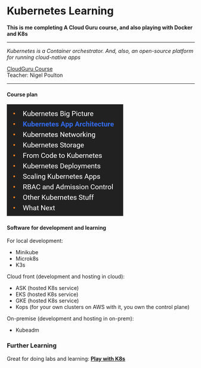 # Kubernetes Learning

**This is me completing A Cloud Guru course, and also playing with Docker and K8s**
___

*Kubernetes is a Container orchestrator. And, also, an open-source platform for running cloud-native apps*

[CloudGuru Course](https://learn.acloud.guru/course/kubernetes-deep-dive/learn/intro/0558a6f1-a3e4-6a18-5edc-77092760b1af/watch)  
Teacher: Nigel Poulton

___

#### Course plan

<img alt="plot" height="300" src="./images/lesson plan.png"/>

#### Software for development and learning

For local development:

* Minikube
* Microk8s
* K3s

Cloud front (development and hosting in cloud):

* ASK (hosted K8s service)
* EKS (hosted K8s service)
* GKE (hosted K8s service)
* Kops (for your own clusters on AWS with it, you own the control plane)

On-premise (development and hosting in on-prem):

* Kubeadm

### Further Learning

Great for doing labs and learning:
**[Play with K8s](https://labs.play-with-k8s.com/)**